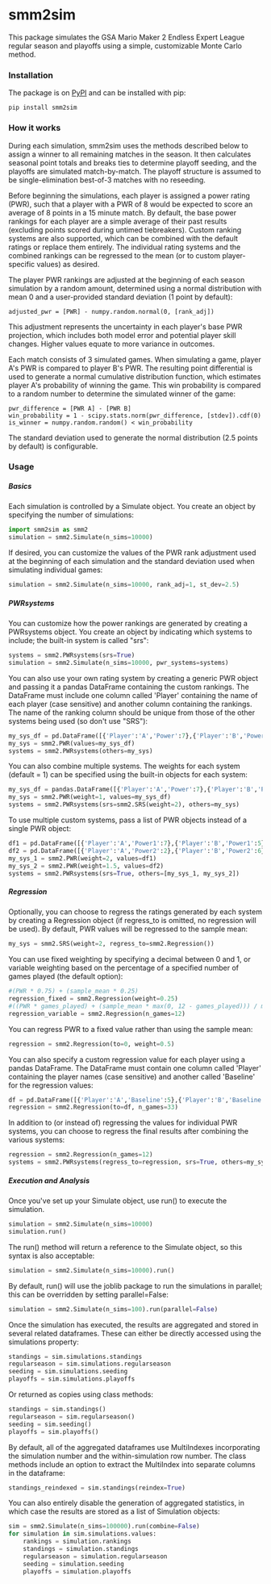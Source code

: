 # smm2sim

This package simulates the GSA Mario Maker 2 Endless Expert League regular season and playoffs using a simple, customizable Monte Carlo method.

### Installation

The package is on [PyPI] and can be installed with pip:

```
pip install smm2sim
```

### How it works

During each simulation, smm2sim uses the methods described below to assign a winner to all remaining matches in the season. It then calculates seasonal point totals and breaks ties to determine playoff seeding, and the playoffs are simulated match-by-match. The playoff structure is assumed to be single-elimination best-of-3 matches with no reseeding.

Before beginning the simulations, each player is assigned a power rating (PWR), such that a player with a PWR of 8 would be expected to score an average of 8 points in a 15 minute match. By default, the base power rankings for each player are a simple average of their past results (excluding points scored during untimed tiebreakers). Custom ranking systems are also supported, which can be combined with the default ratings or replace them entirely. The individual rating systems and the combined rankings can be regressed to the mean (or to custom player-specific values) as desired.

The player PWR rankings are adjusted at the beginning of each season simulation by a random amount, determined using a normal distribution with mean 0 and a user-provided standard deviation (1 point by default):
```
adjusted_pwr = [PWR] - numpy.random.normal(0, [rank_adj])
```
    
This adjustment represents the uncertainty in each player's base PWR projection, which includes both model error and potential player skill changes. Higher values equate to more variance in outcomes.

Each match consists of 3 simulated games. When simulating a game, player A's PWR is compared to player B's PWR. The resulting point differential is used to generate a normal cumulative distribution function, which estimates player A's probability of winning the game. This win probability is compared to a random number to determine the simulated winner of the game:
```
pwr_difference = [PWR A] - [PWR B]
win_probability = 1 - scipy.stats.norm(pwr_difference, [stdev]).cdf(0)
is_winner = numpy.random.random() < win_probability
```

The standard deviation used to generate the normal distribution (2.5 points by default) is configurable.

### Usage

##### Basics

Each simulation is controlled by a Simulate object. You create an object by specifying the number of simulations:
```python
import smm2sim as smm2
simulation = smm2.Simulate(n_sims=10000)
```
    
If desired, you can customize the values of the PWR rank adjustment used at the beginning of each simulation and the standard deviation used when simulating individual games:
```python
simulation = smm2.Simulate(n_sims=10000, rank_adj=1, st_dev=2.5)
```    
##### PWRsystems
    
You can customize how the power rankings are generated by creating a PWRsystems object. You create an object by indicating which systems to include; the built-in system is called "srs":
```python
systems = smm2.PWRsystems(srs=True)
simulation = smm2.Simulate(n_sims=10000, pwr_systems=systems)
```

You can also use your own rating system by creating a generic PWR object and passing it a pandas DataFrame containing the custom rankings. The DataFrame must include one column called 'Player' containing the name of each player (case sensitive) and another column containing the rankings. The name of the ranking column should be unique from those of the other systems being used (so don't use "SRS"):
```python
my_sys_df = pd.DataFrame([{'Player':'A','Power':7},{'Player':'B','Power':5}])
my_sys = smm2.PWR(values=my_sys_df)
systems = smm2.PWRsystems(others=my_sys)
```

You can also combine multiple systems. The weights for each system (default = 1) can be specified using the built-in objects for each system:
```python
my_sys_df = pandas.DataFrame([{'Player':'A','Power':7},{'Player':'B','Power':5}])
my_sys = smm2.PWR(weight=1, values=my_sys_df)
systems = smm2.PWRsystems(srs=smm2.SRS(weight=2), others=my_sys)
```

To use multiple custom systems, pass a list of PWR objects instead of a single PWR object:
```python
df1 = pd.DataFrame([{'Player':'A','Power1':7},{'Player':'B','Power1':5}])
df2 = pd.DataFrame([{'Player':'A','Power2':2},{'Player':'B','Power2':6}])
my_sys_1 = smm2.PWR(weight=2, values=df1)
my_sys_2 = smm2.PWR(weight=1.5, values=df2)
systems = smm2.PWRsystems(srs=True, others=[my_sys_1, my_sys_2])
```

##### Regression

Optionally, you can choose to regress the ratings generated by each system by creating a Regression object (if regress_to is omitted, no regression will be used). By default, PWR values will be regressed to the sample mean:
```python
my_sys = smm2.SRS(weight=2, regress_to=smm2.Regression())
```

You can use fixed weighting by specifying a decimal between 0 and 1, or variable weighting based on the percentage of a specified number of games played (the default option):
```python
#(PWR * 0.75) + (sample_mean * 0.25)
regression_fixed = smm2.Regression(weight=0.25)
#((PWR * games_played) + (sample_mean * max(0, 12 - games_played))) / max(12, games_played)
regression_variable = smm2.Regression(n_games=12)
```
    
You can regress PWR to a fixed value rather than using the sample mean:
```python
regression = smm2.Regression(to=0, weight=0.5)
```
    
You can also specify a custom regression value for each player using a pandas DataFrame. The DataFrame must contain one column called 'Player' containing the player names (case sensitive) and another called 'Baseline' for the regression values:
```python
df = pd.DataFrame([{'Player':'A','Baseline':5},{'Player':'B','Baseline':8}])
regression = smm2.Regression(to=df, n_games=33)
```
    
In addition to (or instead of) regressing the values for individual PWR systems, you can choose to regress the final results after combining the various systems:
```python
regression = smm2.Regression(n_games=12)
systems = smm2.PWRsystems(regress_to=regression, srs=True, others=my_sys)
```

##### Execution and Analysis

Once you've set up your Simulate object, use run() to execute the simulation.
```python
simulation = smm2.Simulate(n_sims=10000)
simulation.run()
```
    
The run() method will return a reference to the Simulate object, so this syntax is also acceptable:
```python
simulation = smm2.Simulate(n_sims=10000).run()
```

By default, run() will use the joblib package to run the simulations in parallel; this can be overridden by setting parallel=False:
```python
simulation = smm2.Simulate(n_sims=100).run(parallel=False)
```
    
Once the simulation has executed, the results are aggregated and stored in several related dataframes. These can either be directly accessed using the simulations property:
```python
standings = sim.simulations.standings
regularseason = sim.simulations.regularseason
seeding = sim.simulations.seeding
playoffs = sim.simulations.playoffs
```

Or returned as copies using class methods:
```python
standings = sim.standings()
regularseason = sim.regularseason()
seeding = sim.seeding()
playoffs = sim.playoffs()
```

By default, all of the aggregated dataframes use MultiIndexes incorporating the simulation number and the within-simulation row number. The class methods include an option to extract the MultiIndex into separate columns in the dataframe:
```python
standings_reindexed = sim.standings(reindex=True)
```

You can also entirely disable the generation of aggregated statistics, in which case the results are stored as a list of Simulation objects:
```python
sim = smm2.Simulate(n_sims=100000).run(combine=False)
for simulation in sim.simulations.values:
    rankings = simulation.rankings
    standings = simulation.standings
    regularseason = simulation.regularseason
    seeding = simulation.seeding
    playoffs = simulation.playoffs
```

[//]: #
   [PyPI]: <https://pypi.org/project/smm2sim/>
